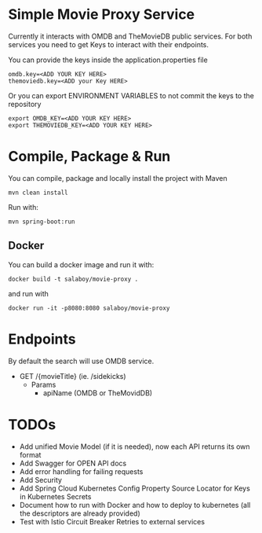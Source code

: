 # Simple Movie Proxy Service
Currently it interacts with OMDB and TheMovieDB public services. 
For both services you need to get Keys to interact with their endpoints.

You can provide the keys inside the application.properties file

```
omdb.key=<ADD YOUR KEY HERE> 
themoviedb.key=<ADD your Key HERE>
```

Or you can export ENVIRONMENT VARIABLES to not commit the keys to the repository
```
export OMDB_KEY=<ADD YOUR KEY HERE>
export THEMOVIEDB_KEY=<ADD YOUR KEY HERE>
```

# Compile, Package & Run

You can compile, package and locally install the project with Maven
```$xslt
mvn clean install
```

Run with:
```$xslt
mvn spring-boot:run
```

## Docker
You can build a docker image and run it with:
```$xslt
docker build -t salaboy/movie-proxy .
```
and run with 
```$xslt
docker run -it -p8080:8080 salaboy/movie-proxy 
```

# Endpoints

By default the search will use OMDB service. 

- GET /{movieTitle} (ie. /sidekicks)
    - Params 
      - apiName (OMDB or TheMovidDB)
      

# TODOs
- Add unified Movie Model (if it is needed), now each API returns its own format
- Add Swagger for OPEN API docs
- Add error handling for failing requests
- Add Security
- Add Spring Cloud Kubernetes Config Property Source Locator for Keys in Kubernetes Secrets
- Document how to run with Docker and how to deploy to kubernetes (all the descriptors are already provided) 
- Test with Istio Circuit Breaker Retries to external services
 
